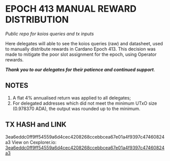 # EPOCH 413 MANUAL REWARD DISTRIBUTION 
*Public repo for koios queries and tx inputs*


Here delegates will able to see the koios queries (raw) and datasheet,
used to manually distribute rewards in Cardano Epoch 413.
This decision was made to mitigate the poor slot assignment 
for the epoch, using Operator rewards.

***Thank you to our delegates for their patience and continued support***.

## NOTES

1) A flat 4% annualised return was applied to all delegates;
2) For delegated addresses which did not meet the minimum UTxO size (0.978370 ADA), the output was rounded up to the minimum.

## TX HASH and LINK

3ea6eddc0ff9ff54559a6d4cec4208268ccebbcea67e01a4f9397c47460824a3
View on Cexplorer.io: [3ea6eddc0ff9ff54559a6d4cec4208268ccebbcea67e01a4f9397c47460824a3](https://cexplorer.io/tx/3ea6eddc0ff9ff54559a6d4cec4208268ccebbcea67e01a4f9397c47460824a3)


